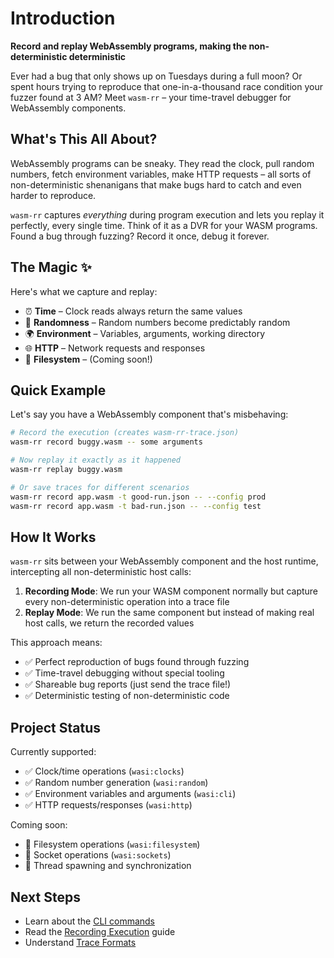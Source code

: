 # Introduction

**Record and replay WebAssembly programs, making the non-deterministic deterministic**

Ever had a bug that only shows up on Tuesdays during a full moon? Or spent hours trying to reproduce that one-in-a-thousand race condition your fuzzer found at 3 AM? Meet `wasm-rr` – your time-travel debugger for WebAssembly components.

## What's This All About?

WebAssembly programs can be sneaky. They read the clock, pull random numbers, fetch environment variables, make HTTP requests – all sorts of non-deterministic shenanigans that make bugs hard to catch and even harder to reproduce.

`wasm-rr` captures *everything* during program execution and lets you replay it perfectly, every single time. Think of it as a DVR for your WASM programs. Found a bug through fuzzing? Record it once, debug it forever.

## The Magic ✨

Here's what we capture and replay:

- ⏰ **Time** – Clock reads always return the same values
- 🎲 **Randomness** – Random numbers become predictably random
- 🌍 **Environment** – Variables, arguments, working directory
- 🌐 **HTTP** – Network requests and responses
- 📁 **Filesystem** – (Coming soon!)

## Quick Example

Let's say you have a WebAssembly component that's misbehaving:

```bash
# Record the execution (creates wasm-rr-trace.json)
wasm-rr record buggy.wasm -- some arguments

# Now replay it exactly as it happened
wasm-rr replay buggy.wasm

# Or save traces for different scenarios
wasm-rr record app.wasm -t good-run.json -- --config prod
wasm-rr record app.wasm -t bad-run.json -- --config test
```

## How It Works

`wasm-rr` sits between your WebAssembly component and the host runtime, intercepting all non-deterministic host calls:

1. **Recording Mode**: We run your WASM component normally but capture every non-deterministic operation into a trace file
2. **Replay Mode**: We run the same component but instead of making real host calls, we return the recorded values

This approach means:

- ✅ Perfect reproduction of bugs found through fuzzing
- ✅ Time-travel debugging without special tooling
- ✅ Shareable bug reports (just send the trace file!)
- ✅ Deterministic testing of non-deterministic code

## Project Status

Currently supported:

- ✅ Clock/time operations (`wasi:clocks`)
- ✅ Random number generation (`wasi:random`)
- ✅ Environment variables and arguments (`wasi:cli`)
- ✅ HTTP requests/responses (`wasi:http`)

Coming soon:

- 🚧 Filesystem operations (`wasi:filesystem`)
- 🚧 Socket operations (`wasi:sockets`)
- 🚧 Thread spawning and synchronization

## Next Steps

- Learn about the [CLI commands](./cli-reference.md)
- Read the [Recording Execution](./recording.md) guide
- Understand [Trace Formats](./trace-formats.md)
